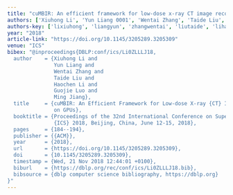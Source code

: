 ```yaml
---
title: "cuMBIR: An efficient framework for low-dose x-ray CT image reconstruction on GPUs"
authors: ['Xiuhong Li', 'Yun Liang 0001', 'Wentai Zhang', 'Taide Liu', 'Haochen Li', 'Guojie Luo', 'Ming Jiang 0001']
authors-key: ['lixiuhong', 'liangyun', 'zhangwentai', 'liutaide', 'lihaochen', 'luoguojie', 'jiangming']
year: "2018"
article-link: "https://doi.org/10.1145/3205289.3205309"
venue: "ICS"
bibex: "@inproceedings{DBLP:conf/ics/Li0ZLLLJ18,
  author    = {Xiuhong Li and
               Yun Liang and
               Wentai Zhang and
               Taide Liu and
               Haochen Li and
               Guojie Luo and
               Ming Jiang},
  title     = {cuMBIR: An Efficient Framework for Low-dose X-ray {CT} Image Reconstruction
               on GPUs},
  booktitle = {Proceedings of the 32nd International Conference on Supercomputing,
               {ICS} 2018, Beijing, China, June 12-15, 2018},
  pages     = {184--194},
  publisher = {{ACM}},
  year      = {2018},
  url       = {https://doi.org/10.1145/3205289.3205309},
  doi       = {10.1145/3205289.3205309},
  timestamp = {Wed, 21 Nov 2018 12:44:01 +0100},
  biburl    = {https://dblp.org/rec/conf/ics/Li0ZLLLJ18.bib},
  bibsource = {dblp computer science bibliography, https://dblp.org}
}"
---
```

